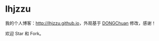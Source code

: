 lhjzzu
=================

我的个人博客：<http://lhjzzu.github.io>，外观基于 [DONGChuan](http://mazhuang.github.io) 修改，感谢！

欢迎 Star 和 Fork。


